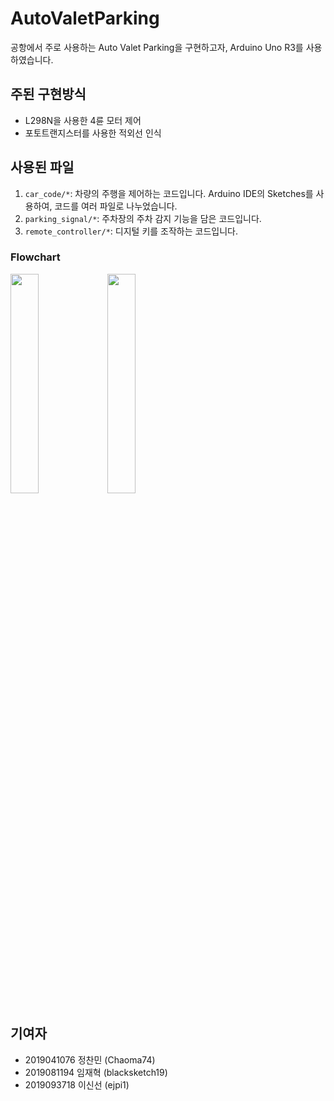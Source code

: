 # AutoValetParking
공항에서 주로 사용하는 Auto Valet Parking을 구현하고자, Arduino Uno R3를 사용하였습니다.

## 주된 구현방식
- L298N을 사용한 4륜 모터 제어
- 포토트랜지스터를 사용한 적외선 인식

## 사용된 파일
1. `car_code/*`: 차량의 주행을 제어하는 코드입니다. Arduino IDE의 Sketches를 사용하여, 코드를 여러 파일로 나누었습니다.
2. `parking_signal/*`: 주차장의 주차 감지 기능을 담은 코드입니다.
3. `remote_controller/*`: 디지털 키를 조작하는 코드입니다.

### Flowchart
<img width="30%" src="https://github.com/ejpi1/AutoValetParking/assets/150632681/3dd2f36a-0435-421d-889e-de3d47b6680e"/>
<img width="30%" src="https://github.com/ejpi1/AutoValetParking/assets/150632681/aaa7a453-eefb-4312-b3e0-772be61d0de8"/>

## 기여자
- 2019041076 정찬민 (Chaoma74)
- 2019081194 임재혁 (blacksketch19)
- 2019093718 이신선 (ejpi1)